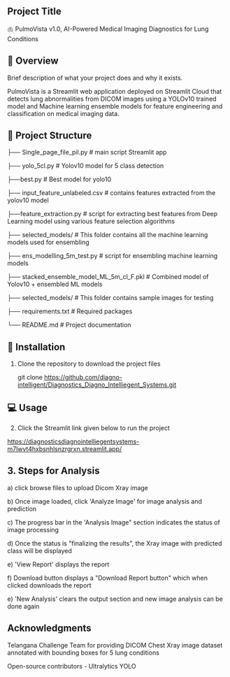 ## Project Title

🫁 PulmoVista v1.0, AI-Powered Medical Imaging Diagnostics for Lung Conditions

## 🚀 Overview

Brief description of what your project does and why it exists.

PulmoVista is a Streamlit web application deployed on Streamlit Cloud that detects lung abnormalities from DICOM images using 
a YOLOv10 trained model and Machine learning ensemble models for feature engineering and classification on medical imaging data.

## 📁 Project Structure

├── Single_page_file_pil.py # main script Streamlit app

├── yolo_5cl.py # Yolov10 model for 5 class detection

├──best.py # Best model for yolo10

├── input_feature_unlabeled.csv # contains features extracted from the yolov10 model

├──feature_extraction.py # script for extracting best features from Deep Learning model using various feature selection algorithms

├── selected_models/ # This folder contains all the machine learning models used for ensembling

├── ens_modelling_5m_test.py # script for ensembling machine learning models

├── stacked_ensemble_model_ML_5m_cl_F.pkl # Combined model of Yolov10 + ensembled ML models

├── selected_models/ # This folder contains sample images for testing

├── requirements.txt # Required packages

└── README.md # Project documentation


## 🔧 Installation

1. Clone the repository to download the project files
   
   git clone https://github.com/diagno-intelligent/Diagnostics_Diagno_Intelliegent_Systems.git

## 💻 Usage
2. Click the Streamlit link given below to run the project

https://diagnosticsdiagnointelliegentsystems-m7lwvt4hxbsnhlsnzrgrxn.streamlit.app/

## 3. Steps for Analysis
   a) click browse files to upload Dicom Xray image
   
   b) Once image loaded, click 'Analyze Image' for image analysis and prediction
   
   c) The progress bar in the 'Analysis Image" section indicates the status of image processing
   
   d) Once the status is "finalizing the results", the Xray image with predicted class will be displayed
   
   e) 'View Report' displays the report 
   
   f) Download button displays a "Download Report button" which when clicked downloads the report
   
   e) 'New Analysis' clears the output section and new image analysis can be done again
   

## Acknowledgments

Telangana Challenge Team for providing DICOM Chest Xray image dataset annotated with bounding boxes for 5 lung conditions
 
Open-source contributors - Ultralytics YOLO



